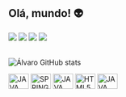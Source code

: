 ## Olá, mundo! 👽

<div> 
  <a href = "asgafdev@gmail.com"><img src="https://img.shields.io/badge/-Gmail-%23333?style=for-the-badge&logo=gmail&logoColor=white" target="_blank"></a>
  <a href="https://www.linkedin.com/in/álvaro-simões" target="_blank"><img src="https://img.shields.io/badge/-LinkedIn-%230077B5?style=for-the-badge&logo=linkedin&logoColor=white" target="_blank"></a>
  <a href="https://instagram.com/alvarofillho" target="_blank"><img src="https://img.shields.io/badge/-Instagram-%23E4405F?style=for-the-badge&logo=instagram&logoColor=white" target="_blank"></a>
 	<a href="https://www.twitch.tv/alvarofillho" target="_blank"><img src="https://img.shields.io/badge/Twitch-9146FF?style=for-the-badge&logo=twitch&logoColor=white" target="_blank"></a> 

</div>


<div style="display: inline_block"><br>
                                
 ![Álvaro GitHub stats](https://github-readme-stats.vercel.app/api?username=alvarosfilho&show_icons=true&theme=synthwave)
 
  <img align="center" alt="JAVA" height="30" width="40"  src="https://cdn.jsdelivr.net/gh/devicons/devicon/icons/java/java-original.svg"> 
  <img align="center" alt="SPRING" height="30" width="40"  src="https://cdn.jsdelivr.net/gh/devicons/devicon/icons/spring/spring-original-wordmark.svg" />
  <img align="center" alt="JAVA" height="30" width="40"  src="https://cdn.jsdelivr.net/gh/devicons/devicon/icons/mysql/mysql-original-wordmark.svg" />
  <img align="center" alt="HTML5" height="30" width="40" src="https://cdn.jsdelivr.net/gh/devicons/devicon/icons/html5/html5-original.svg">
  <img align="center" alt="JAVA" height="30" width="40"  src="https://cdn.jsdelivr.net/gh/devicons/devicon/icons/css3/css3-original.svg" /> 
</div>




